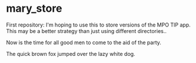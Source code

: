 mary_store
==========

First repository: 
I'm hoping to use this to store versions of the MPO TIP app.
This may be a better strategy than just using different directories..

Now is the time for all good men to come to the aid of the party.

The quick brown fox jumped over the lazy white dog.

